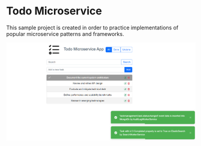 # Todo Microservice

This sample project is created in order to practice implementations of popular microservice patterns and frameworks.

![Todo Web App](./todo-web-app.png)